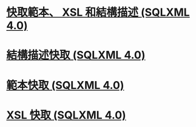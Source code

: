 # [快取範本、 XSL 和結構描述 (SQLXML 4.0)](caching-templates-xsl-and-schemas-sqlxml-4-0.md)
# [結構描述快取 (SQLXML 4.0)](schema-caching-sqlxml-4-0.md)
# [範本快取 (SQLXML 4.0)](template-caching-sqlxml-4-0.md)
# [XSL 快取 (SQLXML 4.0)](xsl-caching-sqlxml-4-0.md)
